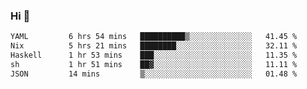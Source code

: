 ### Hi 👋

<!--START_SECTION:waka-->

```txt
YAML         6 hrs 54 mins   ██████████▒░░░░░░░░░░░░░░   41.45 %
Nix          5 hrs 21 mins   ████████░░░░░░░░░░░░░░░░░   32.11 %
Haskell      1 hr 53 mins    ███░░░░░░░░░░░░░░░░░░░░░░   11.35 %
sh           1 hr 51 mins    ██▓░░░░░░░░░░░░░░░░░░░░░░   11.11 %
JSON         14 mins         ▒░░░░░░░░░░░░░░░░░░░░░░░░   01.48 %
```

<!--END_SECTION:waka-->
